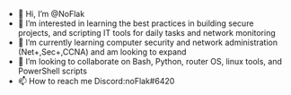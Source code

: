 - 👋 Hi, I’m @NoFlak
- 👀 I’m interested in learning the best practices in building secure projects, and scripting IT tools for daily tasks and network monitoring
- 🌱 I’m currently learning computer security and network administration (Net+,Sec+,CCNA) and am looking to expand
- 💞️ I’m looking to collaborate on Bash, Python, router OS, linux tools, and PowerShell scripts
- 📫 How to reach me Discord:noFlak#6420
